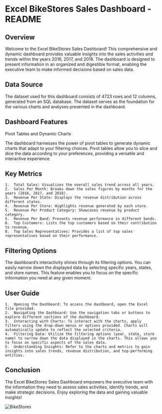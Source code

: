 # Excel BikeStores Sales Dashboard - README

## Overview

Welcome to the Excel BikeStores Sales Dashboard! This comprehensive and dynamic dashboard provides valuable insights into the sales activities and trends within the years 2016, 2017, and 2018. The dashboard is designed to present information in an organized and digestible format, enabling the executive team to make informed decisions based on sales data.

## Data Source

The dataset used for this dashboard consists of 4723 rows and 12 columns, generated from an SQL database. The dataset serves as the foundation for the various charts and analyses presented in the dashboard.

## Dashboard Features

Pivot Tables and Dynamic Charts

The dashboard harnesses the power of pivot tables to generate dynamic charts that adapt to your filtering choices. Pivot tables allow you to slice and dice the data according to your preferences, providing a versatile and interactive experience.

## Key Metrics

	1.	Total Sales: Visualizes the overall sales trend across all years.
	2.	Sales Per Month: Breaks down the sales figures by months for the years (2016, 2017, and 2018).
	3.	Revenue Per State: Displays the revenue distribution across different states.
	4.	Revenue Per Store: Highlights revenue generated by each store.
	5.	Revenue Per Product Category: Showcases revenue by product category.
	5.	Revenue Per Band: Presents revenue performance in different bands.
	6.	Top Customers: Lists the top customers based on their contribution to revenue.
	8.	Top Sales Representatives: Provides a list of top sales representatives based on their performance.


## Filtering Options

The dashboard’s interactivity shines through its filtering options. You can easily narrow down the displayed data by selecting specific years, states, and store names. This feature enables you to focus on the specific information you need at any given moment.

## User Guide

	1.	Opening the Dashboard: To access the dashboard, open the Excel file provided.
	2.	Navigating the Dashboard: Use the navigation tabs or buttons to explore different sections of the dashboard.
	3.	Interacting with Charts: To interact with the charts, apply filters using the drop-down menus or options provided. Charts will automatically update to reflect the selected criteria.
	4.	Filtering Data: Utilize the filtering options (year, state, store name) to narrow down the data displayed in the charts. This allows you to focus on specific aspects of the sales data.
	5.	Understanding Insights: Refer to the charts and metrics to gain insights into sales trends, revenue distribution, and top-performing entities.

## Conclusion

The Excel BikeStores Sales Dashboard empowers the executive team with the information they need to assess sales activities, identify trends, and make strategic decisions. Enjoy exploring the data and gaining valuable insights!



![BikeStores](https://github.com/mohamedabdelnasser414/BikeStores_Excel_Dashboard/assets/56372404/2319fc62-bab1-45cb-afd2-7acda696c614)
